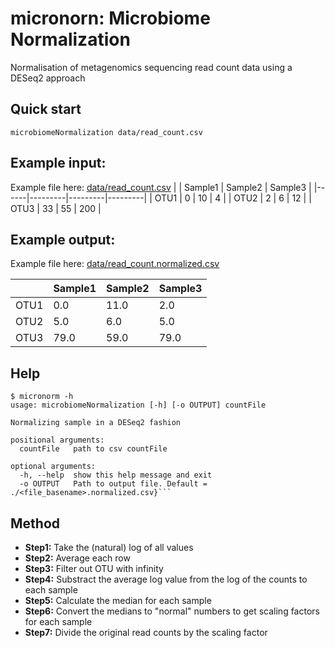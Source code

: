 # **micronorn**: **Micro**biome **Norm**alization

Normalisation of metagenomics sequencing read count data using a DESeq2 approach

## Quick start
```
microbiomeNormalization data/read_count.csv
```
## Example input:

Example file here:  [data/read_count.csv](data/read_count.csv)
|      | Sample1 | Sample2 | Sample3 |
|------|---------|---------|---------|
| OTU1 | 0       | 10      | 4       |
| OTU2 | 2       | 6       | 12      |
| OTU3 | 33      | 55      | 200     |

## Example output:

Example file here:  [data/read_count.normalized.csv](data/read_count.normalized.csv)

|      | Sample1 | Sample2 | Sample3 |
|------|---------|---------|---------|
| OTU1 | 0.0     | 11.0    | 2.0     |
| OTU2 | 5.0     | 6.0     | 5.0     |
| OTU3 | 79.0    | 59.0    | 79.0    |

## Help
```
$ micronorm -h
usage: microbiomeNormalization [-h] [-o OUTPUT] countFile

Normalizing sample in a DESeq2 fashion

positional arguments:
  countFile   path to csv countFile

optional arguments:
  -h, --help  show this help message and exit
  -o OUTPUT   Path to output file. Default = ./<file_basename>.normalized.csv}```
```

## Method
- **Step1:** Take the (natural) log of all values
- **Step2:** Average each row
- **Step3:** Filter out OTU with infinity
- **Step4:** Substract the average log value from the log of the counts to each sample
- **Step5:** Calculate the median for each sample
- **Step6:** Convert the medians to "normal" numbers to get scaling factors for each sample
- **Step7:** Divide the original read counts by the scaling factor